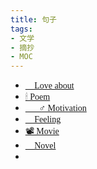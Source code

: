 ```yaml
---
title: 句子
tags:
- 文学
- 摘抄
- MOC
---
```


  <style>
    p {
        font-family: Source Sans Pro, SimSun;
        font-variant-east-asian: traditional;
    }

    a {
        font-family: Source Sans Pro, SimSun;
        font-variant-east-asian: traditional;
    }
  </style>

* [🌸 Love about](文学/句子/Love%20about.md)
* [🕯 Poem](文学/句子/Poem.md)
* [🧗🏻‍♂️ Motivation](文学/句子/Motivation.md)
* [🧶 Feeling](文学/句子/Feeling.md)
* [📽 Movie](文学/句子/Movie.md)
* [🎹 Novel](文学/句子/Novel.md)
* 
